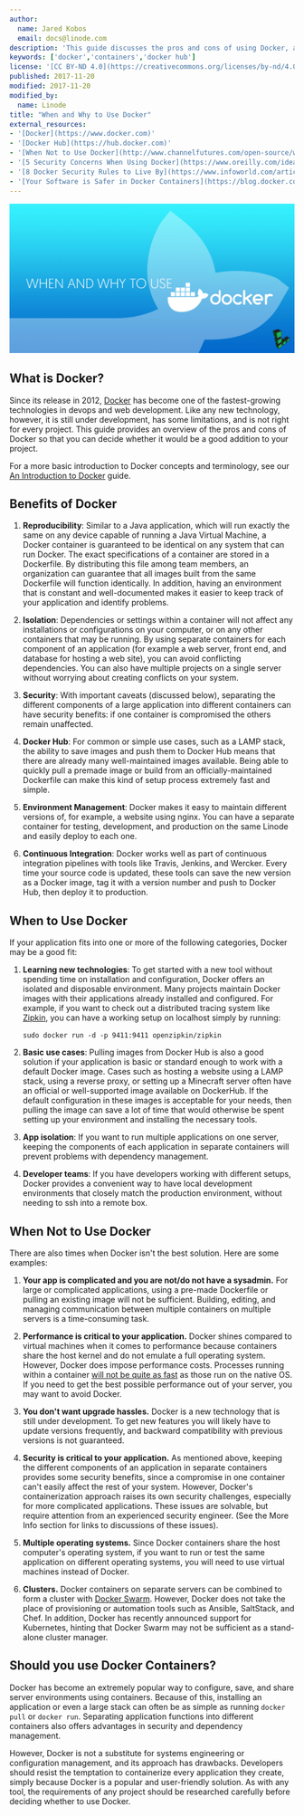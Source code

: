```yaml
---
author:
  name: Jared Kobos
  email: docs@linode.com
description: 'This guide discusses the pros and cons of using Docker, and when Docker is a good choice for a project.'
keywords: ['docker','containers','docker hub']
license: '[CC BY-ND 4.0](https://creativecommons.org/licenses/by-nd/4.0)'
published: 2017-11-20
modified: 2017-11-20
modified_by:
  name: Linode
title: "When and Why to Use Docker"
external_resources:
- '[Docker](https://www.docker.com)'
- '[Docker Hub](https://hub.docker.com)'
- '[When Not to Use Docker](http://www.channelfutures.com/open-source/when-not-use-docker-understanding-limitations-containers)'
- '[5 Security Concerns When Using Docker](https://www.oreilly.com/ideas/five-security-concerns-when-using-docker)'
- '[8 Docker Security Rules to Live By](https://www.infoworld.com/article/3154711/security/8-docker-security-rules-to-live-by.html)'
- '[Your Software is Safer in Docker Containers](https://blog.docker.com/2016/08/software-security-docker-containers/)'
---
```


![When and Why to Use Docker](when-why-docker.jpg "When and Why to Use Docker")

## What is Docker?

Since its release in 2012, [Docker](https://www.docker.com) has become one of the fastest-growing technologies in devops and web development. Like any new technology, however, it is still under development, has some limitations, and is not right for every project. This guide provides an overview of the pros and cons of Docker so that you can decide whether it would be a good addition to your project.

For a more basic introduction to Docker concepts and terminology, see our [An Introduction to Docker](/docs/applications/containers/introduction-to-docker/) guide.

## Benefits of Docker

1.  **Reproducibility**: Similar to a Java application, which will run exactly the same on any device capable of running a Java Virtual Machine, a Docker container is guaranteed to be identical on any system that can run Docker. The exact specifications of a container are stored in a Dockerfile. By distributing this file among team members, an organization can guarantee that all images built from the same Dockerfile will function identically. In addition, having an environment that is constant and well-documented makes it easier to keep track of your application and identify problems.

2.  **Isolation**: Dependencies or settings within a container will not affect any installations or configurations on your computer, or on any other containers that may be running. By using separate containers for each component of an application (for example a web server, front end, and database for hosting a web site), you can avoid conflicting dependencies. You can also have multiple projects on a single server without worrying about creating conflicts on your system.

3.  **Security**: With important caveats (discussed below), separating the different components of a large application into different containers can have security benefits: if one container is compromised the others remain unaffected.

4.  **Docker Hub**: For common or simple use cases, such as a LAMP stack, the ability to save images and push them to Docker Hub means that there are already many well-maintained images available. Being able to quickly pull a premade image or build from an officially-maintained Dockerfile can make this kind of setup process extremely fast and simple.

5.  **Environment Management**: Docker makes it easy to maintain different versions of, for example, a website using nginx. You can have a separate container for testing, development, and production on the same Linode and easily deploy to each one.

6.  **Continuous Integration**: Docker works well as part of continuous integration pipelines with tools like Travis, Jenkins, and Wercker. Every time your source code is updated, these tools can save the new version as a Docker image, tag it with a version number and push to Docker Hub, then deploy it to production.

## When to Use Docker

If your application fits into one or more of the following categories, Docker may be a good fit:

1.  **Learning new technologies**: To get started with a new tool without spending time on installation and configuration, Docker offers an isolated and disposable environment. Many projects maintain Docker images with their applications already installed and configured. For example, if you want to check out a distributed tracing system like [Zipkin](http://zipkin.io), you can have a working setup on localhost simply by running:

        sudo docker run -d -p 9411:9411 openzipkin/zipkin

2.  **Basic use cases**: Pulling images from Docker Hub is also a good solution if your application is basic or standard enough to work with a default Docker image. Cases such as hosting a website using a LAMP stack, using a reverse proxy, or setting up a Minecraft server often have an official or well-supported image available on DockerHub. If the default configuration in these images is acceptable for your needs, then pulling the image can save a lot of time that would otherwise be spent setting up your environment and installing the necessary tools.

3.  **App isolation**: If you want to run multiple applications on one server, keeping the components of each application in separate containers will prevent problems with dependency management.

4.  **Developer teams**: If you have developers working with different setups, Docker provides a convenient way to have local development environments that closely match the production environment, without needing to ssh into a remote box.

## When Not to Use Docker

There are also times when Docker isn't the best solution. Here are some examples:

1.  **Your app is complicated and you are not/do not have a sysadmin.** For large or complicated applications, using a pre-made Dockerfile or pulling an existing image will not be sufficient. Building, editing, and managing communication between multiple containers on multiple servers is a time-consuming task.

2.  **Performance is critical to your application.** Docker shines compared to virtual machines when it comes to performance because containers share the host kernel and do not emulate a full operating system. However, Docker does impose performance costs. Processes running within a container [will not be quite as fast](http://domino.research.ibm.com/library/cyberdig.nsf/papers/0929052195DD819C85257D2300681E7B/$File/rc25482.pdf) as those run on the native OS. If you need to get the best possible performance out of your server, you may want to avoid Docker.

3.  **You don't want upgrade hassles.** Docker is a new technology that is still under development. To get new features you will likely have to update versions frequently, and backward compatibility with previous versions is not guaranteed.

4.  **Security is critical to your application.** As mentioned above, keeping the different components of an application in separate containers provides some security benefits, since a compromise in one container can't easily affect the rest of your system. However, Docker's containerization approach raises its own security challenges, especially for more complicated applications. These issues are solvable, but require attention from an experienced security engineer. (See the More Info section for links to discussions of these issues).

5.  **Multiple operating systems.** Since Docker containers share the host computer's operating system, if you want to run or test the same application on different operating systems, you will need to use virtual machines instead of Docker.

6.  **Clusters.** Docker containers on separate servers can be combined to form a cluster with [Docker Swarm](https://docs.docker.com/engine/swarm/). However, Docker does not take the place of provisioning or automation tools such as Ansible, SaltStack, and Chef. In addition, Docker has recently announced support for Kubernetes, hinting that Docker Swarm may not be sufficient as a stand-alone cluster manager.

## Should you use Docker Containers?

Docker has become an extremely popular way to configure, save, and share server environments using containers. Because of this, installing an application or even a large stack can often be as simple as running `docker pull` or `docker run`. Separating application functions into different containers also offers advantages in security and dependency management.

However, Docker is not a substitute for systems engineering or configuration management, and its approach has drawbacks. Developers should resist the temptation to containerize every application they create, simply because Docker is a popular and user-friendly solution. As with any tool, the requirements of any project should be researched carefully before deciding whether to use Docker.
